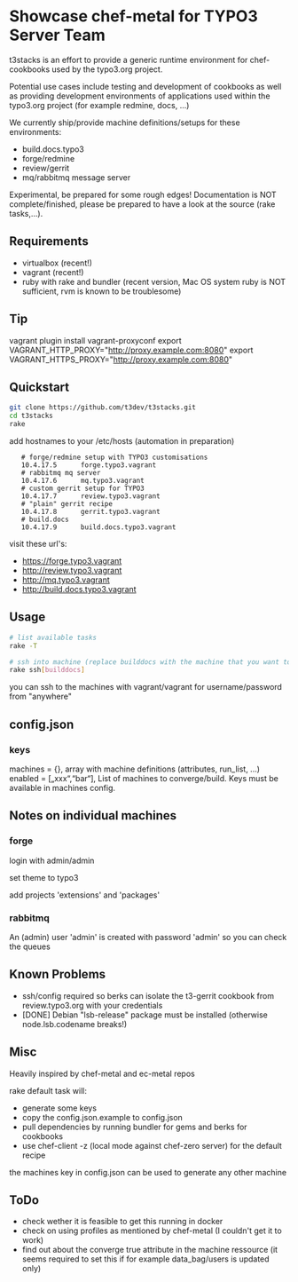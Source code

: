 Showcase chef-metal for TYPO3 Server Team
==========================================

t3stacks is an effort to provide a generic runtime
environment for chef-cookbooks used by the typo3.org project.

Potential use cases include testing and development of cookbooks as well
as providing development environments of applications used within the typo3.org project
(for example redmine, docs, ...)

We currently ship/provide machine definitions/setups for these environments:

* build.docs.typo3
* forge/redmine
* review/gerrit
* mq/rabbitmq message server

Experimental, be prepared for some rough edges!
Documentation is NOT complete/finished, please be prepared to have a look at the source (rake tasks,...).

Requirements
----------------------------------------

* virtualbox (recent!)
* vagrant (recent!)
* ruby with rake and bundler (recent version, Mac OS system ruby is NOT sufficient, rvm is known to be troublesome)

Tip
-----------------------------------------

vagrant plugin install vagrant-proxyconf
export VAGRANT_HTTP_PROXY="http://proxy.example.com:8080"
export VAGRANT_HTTPS_PROXY="http://proxy.example.com:8080"


Quickstart
-----------------------------------------

``` bash
git clone https://github.com/t3dev/t3stacks.git
cd t3stacks
rake
```

add hostnames to your /etc/hosts (automation in preparation)

```
   # forge/redmine setup with TYPO3 customisations
   10.4.17.5      forge.typo3.vagrant
   # rabbitmq mq server
   10.4.17.6      mq.typo3.vagrant
   # custom gerrit setup for TYPO3
   10.4.17.7      review.typo3.vagrant
   # "plain" gerrit recipe
   10.4.17.8      gerrit.typo3.vagrant
   # build.docs
   10.4.17.9      build.docs.typo3.vagrant
```

visit these url's:

* https://forge.typo3.vagrant
* http://review.typo3.vagrant
* http://mq.typo3.vagrant
* http://build.docs.typo3.vagrant

Usage
------------------------------------------
``` bash
# list available tasks
rake -T

# ssh into machine (replace builddocs with the machine that you want to ssh to
rake ssh[builddocs]
```

you can ssh to the machines with vagrant/vagrant for username/password from "anywhere"

config.json
------------------------------------------

### keys

machines = {}, array with machine definitions (attributes, run_list, ...)
enabled = [„xxx“,“bar“], List of machines to converge/build. Keys must be available in machines config.


Notes on individual machines
-----------------------------------------

### forge

login with admin/admin

set theme to typo3

add projects 'extensions' and 'packages'


### rabbitmq

An (admin) user 'admin' is created with password 'admin' so you can check the queues


Known Problems
-----------------------------------------

* ssh/config required so berks can isolate the t3-gerrit cookbook from review.typo3.org with your credentials
* [DONE] Debian "lsb-release" package must be installed (otherwise node.lsb.codename breaks!)


Misc
-----------------------------------------

Heavily inspired by chef-metal and ec-metal repos

rake default task will:
* generate some keys
* copy the config.json.example to config.json
* pull dependencies by running bundler for gems and berks for cookbooks
* use chef-client -z (local mode against chef-zero server) for the default recipe

the machines key in config.json can be used to generate any other machine

ToDo
------------------------------------------

* check wether it is feasible to get this running in docker
* check on using profiles as mentioned by chef-metal (I couldn't get it to work)
* find out about the converge true attribute in the machine ressource (it seems required to set this if for example data_bag/users is updated only)

